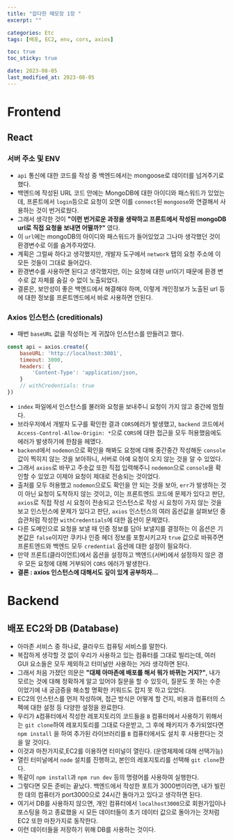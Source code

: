 ```yaml
---
title: "잡다한 메모장 1장 "
excerpt: ""

categories: Etc
tags: [배포, EC2, env, cors, axios]

toc: true
toc_sticky: true

date: 2023-08-05
last_modified_at: 2023-08-05
---
```


# Frontend

## React

### 서버 주소 및 ENV

- `api` 통신에 대한 코드를 작성 중 백엔드에서는 mongoose로 데이터를 넘겨주기로 했다.
- 백엔드에 작성된 URL 코드 안에는 MongoDB에 대한 아이디와 패스워드가 있었는데, 프론트에서 `login`등으로 요청이 오면 이를 `connect`된 `mongoose`와 연결해서 사용하는 것이 번거로웠다.
- 그래서 생각한 것이 **"이런 번거로운 과정을 생략하고 프론트에서 작성된 mongoDB url로 직접 요청을 보내면 어떨까?"** 였다.
- 이 `url`에는 mongoDB의 아이디와 패스워드가 들어있었고 그나마 생각했던 것이 환경변수로 이를 숨겨주자였다.
- 계획은 그럴싸 하다고 생각했지만, 개발자 도구에서 `network` 탭의 요청 주소에 이 모든 것들이 그대로 들어갔다.
- 환경변수를 사용하면 된다고 생각했지만, 이는 요청에 대한 url이기 때문에 환경 변수로 값 자체를 숨길 수 없이 노출되었다.
- 결론은, 보안성이 좋은 백엔드에서 해결해야 하며, 이렇게 개인정보가 노출된 url 등에 대한 정보를 프론트엔드에서 바로 사용하면 안된다.

### Axios 인스턴스 (creditionals)

- 매번 `baseURL` 값을 작성하는 게 귀찮아 인스턴스를 만들려고 했다.

```js
const api = axios.create({
    baseURL: 'http://localhost:3001',
    timeout: 3000,
    headers: {
        'Content-Type': 'application/json,
    }
    // withCredentials: true
})
```

- `index` 파일에서 인스턴스를 불러와 요청을 보내주니 요청이 가지 않고 중간에 멈췄다.
- 브라우저에서 개발자 도구를 확인한 결과 `CORS`에러가 발생했고, `backend` 코드에서 `Access-Control-Allow-Origin: *`으로 `CORS`에 대한 접근을 모두 허용했음에도 에러가 발생하기에 한참을 헤맸다.
- `backend`에서 `nodemon`으로 확인을 해봐도 요청에 대해 중간중간 작성해둔 `console`값이 찍히지 않는 것을 보아하니, 서버로 아예 요청이 오지 않는 것을 알 수 있었다.
- 그래서 `axios`로 바꾸고 주솟값 또한 직접 입력해주니 `nodemon`으로 `console`을 확인할 수 있었고 이제야 요청이 제대로 전송되는 것이었다.
- 출처를 모두 허용했고 `nodemon`으로도 확인을 안 되는 것을 보아, `err`가 발생하는 것이 아닌 요청이 도착하지 않는 것이고, 이는 프론트엔드 코드에 문제가 있다고 판단, `axios`로 직접 작성 시 요청이 전송되고 인스턴스로 작성 시 요청이 가지 않는 것을 보고 인스턴스에 문제가 있다고 판단, `axios` 인스턴스의 여러 옵션값을 살펴보던 중 습관처럼 작성한 `withCredentials`에 대한 옵션이 문제였다.
- 다른 도메인으로 요청을 보낼 때 인증 정보를 담아 보낼지를 결정하는 이 옵션은 기본값은 `false`이지만 쿠키나 인증 헤더 정보를 포함시키고자 `true` 값으로 바꿔주면 프론트엔드와 백엔드 모두 `credential` 옵션에 대한 설정이 필요하다.
- 만약 프론트(클라이언트)에서 옵션을 설정하고 백엔드(서버)에서 설정하지 않은 경우 모든 요청에 대해 거부되어 `CORS` 에러가 발생한다.
- **결론 : axios 인스턴스에 대해서도 깊이 있게 공부하자...**

# Backend

## 배포 EC2와 DB (Database)

- 아마존 서비스 중 하나로, 클라우드 컴퓨팅 서비스를 말한다.
- 복잡하게 생각할 것 없이 우리가 사용하고 있는 컴퓨터를 그대로 빌리는데, 여러 GUI 요소들은 모두 제외하고 터미널만 사용하는 거라 생각하면 된다.
- 그래서 처음 가졌던 의문은 **"대체 아마존에 배포를 해서 뭐가 바뀌는 거지?"**, 내가 모르는 것에 대해 정확하게 알고 있어야 질문을 할 수 있듯이, 질문도 못 하는 수준이었기에 내 궁금증을 해소할 명확한 키워드도 잡지 못 하고 있었다.
- EC2의 인스턴스를 먼저 작성하며, 접근 방식은 어떻게 할 건지, 비용과 컴퓨터의 스펙에 대한 설정 등 다양한 설정을 완료한다.
- 우리가 `A`컴퓨터에서 작성한 레포지토리의 코드들을 `B` 컴퓨터에서 사용하기 위해서는 `git clone`하여 레포지토리를 그대로 다운받고, 그 후에 패키지가 추가되었다면 `npm install` 을 하여 추가된 라이브러리를 `B` 컴퓨터에서도 설치 후 사용한다는 것을 알 것이다.
- 이것과 마찬가지로,EC2를 이용하면 터미널이 열린다. (운영체제에 대해 선택가능)
- 열린 터미널에서 `node` 설치를 진행하고, 본인의 레포지토리를 선택해 `git clone`한다.
- 똑같이 `npm install`과 `npm run dev` 등의 명령어를 사용하여 실행한다.
- 그렇다면 모든 준비는 끝났다. 백엔드에서 작성한 포트가 3000번이라면, 내가 빌린 한 대의 컴퓨터가 port3000으로 24시간 돌아가고 있다고 생각하면 된다.
- 여기서 DB를 사용하지 않으면, 개인 컴퓨터에서 `localhost3000`으로 회원가입이나 포스팅을 하고 종료했을 시 모든 데이터들이 초기 데이터 값으로 돌아가는 것처럼 EC2 또한 마찬가지로 동작한다.
- 이런 데이터들을 저장하기 위해 DB를 사용하는 것이다.
